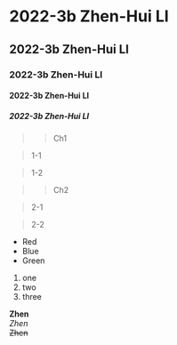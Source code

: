 # 2022-3b  Zhen-Hui LI  
## 2022-3b  Zhen-Hui LI  
### 2022-3b  Zhen-Hui LI  
#### 2022-3b  Zhen-Hui LI  
##### 2022-3b  Zhen-Hui LI  

>>Ch1

>1-1

>1-2

>>Ch2

>2-1

>2-2

* Red  
* Blue  
* Green  

1. one  
2. two  
3. three  

**Zhen**  
*Zhen*  
~~Zhen~~  

